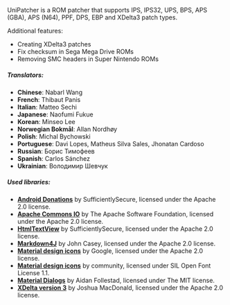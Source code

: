 UniPatcher is a ROM patcher that supports IPS, IPS32, UPS, BPS, APS (GBA), APS (N64), PPF, DPS, EBP and XDelta3 patch types.

Additional features:

- Creating XDelta3 patches
- Fix checksum in Sega Mega Drive ROMs
- Removing SMC headers in Super Nintendo ROMs

##### Translators:

- **Chinese**: Nabarl Wang
- **French**: Thibaut Panis
- **Italian**: Matteo Sechi
- **Japanese**: Naofumi Fukue
- **Korean**: Minseo Lee
- **Norwegian Bokmål**: Allan Nordhøy
- **Polish**: Michal Bychowski
- **Portuguese**: Davi Lopes, Matheus Silva Sales, Jhonatan Cardoso
- **Russian**: Борис Тимофеев
- **Spanish**: Carlos Sánchez
- **Ukrainian**: Володимир Шевчук

##### Used libraries:

- [**Android Donations**](https://github.com/SufficientlySecure/donations) by SufficientlySecure, licensed under the Apache 2.0 license.
- [**Apache Commons IO**](https://commons.apache.org/proper/commons-io/) by The Apache Software Foundation, licensed under the Apache 2.0 license.
- [**HtmlTextView**](https://github.com/SufficientlySecure/html-textview) by SufficientlySecure, licensed under the Apache 2.0 license.
- [**Markdown4J**](https://github.com/jdcasey/markdown4j) by John Casey, licensed under the Apache 2.0 license.
- [**Material design icons**](https://github.com/google/material-design-icons) by Google, licensed under the Apache 2.0 license.
- [**Material design icons**](https://materialdesignicons.com) by community, licensed under SIL Open Font License 1.1.
- [**Material Dialogs**](https://github.com/afollestad/material-dialogs) by Aidan Follestad, licensed under The MIT license.
- [**XDelta version 3**](https://github.com/jmacd/xdelta) by Joshua MacDonald, licensed under the Apache 2.0 license.
